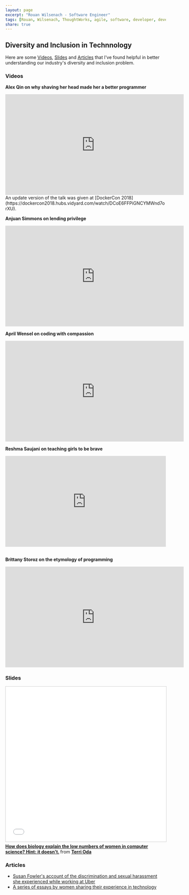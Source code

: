 ```yaml
---
layout: page
excerpt: "Rouan Wilsenach - Software Engineer"
tags: [Rouan, Wilsenach, ThoughtWorks, agile, software, developer, development, continuous, delivery, diversity, technology]
share: true
---
```

<h2>Diversity and Inclusion in Technnology</h2>

Here are some [Videos](#videos), [Slides](#slides) and [Articles](#articles) that I've found helpful in better understanding our industry's diversity and inclusion problem.

### <a name="videos"></a> Videos

__Alex Qin on why shaving her head made her a better programmer__ 
<iframe width="560" height="315" src="https://www.youtube.com/embed/jJFuAce9mZU" frameborder="0" allow="accelerometer; autoplay; encrypted-media; gyroscope; picture-in-picture" allowfullscreen></iframe>
An update version of the talk was given at [DockerCon 2018](https://dockercon2018.hubs.vidyard.com/watch/DCoE6FFPiGNCYMWnd7orXU).
<br />

__Anjuan Simmons on lending privilege__ 
<iframe width="560" height="315" src="https://www.youtube.com/embed/8Nvg-MMtN_A" frameborder="0" allow="accelerometer; autoplay; encrypted-media; gyroscope; picture-in-picture" allowfullscreen></iframe>
<br />

__April Wensel on coding with compassion__
<iframe width="560" height="315" src="https://www.youtube.com/embed/JFSJYa3f0TM" frameborder="0" allow="accelerometer; autoplay; encrypted-media; gyroscope; picture-in-picture" allowfullscreen></iframe>
<br />

__Reshma Saujani on teaching girls to be brave__
<div style="max-width:854px"><div style="position:relative;height:0;padding-bottom:56.25%"><iframe src="https://embed.ted.com/talks/reshma_saujani_teach_girls_bravery_not_perfection" width="854" height="480" style="position:absolute;left:0;top:0;width:100%;height:100%" frameborder="0" scrolling="no" allowfullscreen></iframe></div></div>
<br />

__Brittany Storoz on the etymology of programming__  
<iframe width="560" height="315" src="https://www.youtube.com/embed/2KTK2qD4-gs" frameborder="0" allow="accelerometer; autoplay; encrypted-media; gyroscope; picture-in-picture" allowfullscreen></iframe>
<br />

### <a name="slides"></a> Slides

<iframe src="//www.slideshare.net/slideshow/embed_code/key/3LAlcESJTBxIBg" width="595" height="485" frameborder="0" marginwidth="0" marginheight="0" scrolling="no" style="border:1px solid #CCC; border-width:1px; margin-bottom:5px; max-width: 100%;" allowfullscreen> </iframe> <div style="margin-bottom:5px"> <strong> <a href="//www.slideshare.net/terriko/how-does-biology-explain-the-low-numbers-of-women-in-cs-hint-it-doesnt" title="How does biology explain the low numbers of women in computer science? Hint: it doesn&#x27;t." target="_blank">How does biology explain the low numbers of women in computer science? Hint: it doesn&#x27;t.</a> </strong> from <strong><a href="https://www.slideshare.net/terriko" target="_blank">Terri Oda</a></strong> </div>

### <a name="articles"></a> Articles

- [Susan Fowler's account of the discrimination and sexual harassment she experienced while working at Uber](https://www.susanjfowler.com/blog/2017/2/19/reflecting-on-one-very-strange-year-at-uber)
- [A series of essays by women sharing their experience in technology](https://www.seattletimes.com/education-lab/yes-women-can-and-do-want-to-code-uw-professors-and-alumnae-say/)


